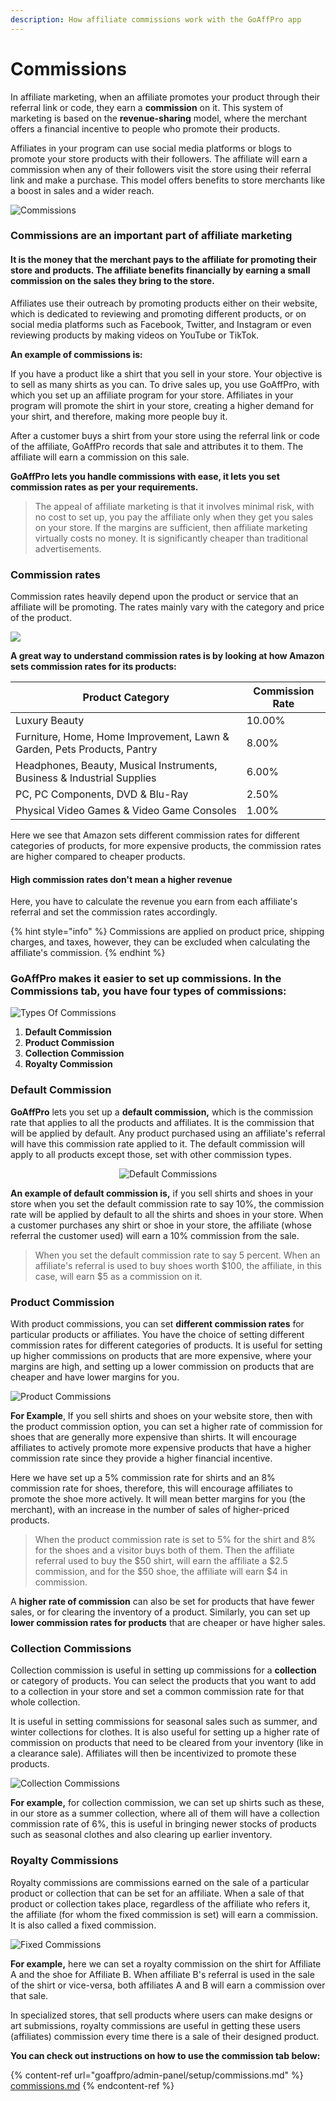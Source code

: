 ```yaml
---
description: How affiliate commissions work with the GoAffPro app
---
```


# Commissions

In affiliate marketing, when an affiliate promotes your product through their referral link or code, they earn a **commission** on it. This system of marketing is based on the **revenue-sharing** model, where the merchant offers a financial incentive to people who promote their products.

Affiliates in your program can use social media platforms or blogs to promote your store products with their followers. The affiliate will earn a commission when any of their followers visit the store using their referral link and make a purchase. This model offers benefits to store merchants like a boost in sales and a wider reach.

![Commissions](<.gitbook/assets/5b5625ccc664ed6b0080bd74_commission-structure (2).jpg>)

### Commissions are an important part of affiliate marketing

#### It is the money that the merchant pays to the affiliate for promoting their store and products. The affiliate benefits financially by earning a small commission on the sales they bring to the store.

Affiliates use their outreach by promoting products either on their website, which is dedicated to reviewing and promoting different products, or on social media platforms such as Facebook, Twitter, and Instagram or even reviewing products by making videos on YouTube or TikTok.

**An example of commissions is:**

If you have a product like a shirt that you sell in your store. Your objective is to sell as many shirts as you can. To drive sales up, you use GoAffPro, with which you set up an affiliate program for your store. Affiliates in your program will promote the shirt in your store, creating a higher demand for your shirt, and therefore, making more people buy it.

After a customer buys a shirt from your store using the referral link or code of the affiliate, GoAffPro records that sale and attributes it to them. The affiliate will earn a commission on this sale.&#x20;

**GoAffPro lets you handle commissions with ease, it lets you set commission rates as per your requirements.**&#x20;

> The appeal of affiliate marketing is that it involves minimal risk, with no cost to set up, you pay the affiliate only when they get you sales on your store. If the margins are sufficient, then affiliate marketing virtually costs no money. It is significantly cheaper than traditional advertisements.&#x20;

### Commission rates

Commission rates heavily depend upon the product or service that an affiliate will be promoting. The rates mainly vary with the category and price of the product.

![](<.gitbook/assets/Untitled (10).png>)

**A great way to understand commission rates is by looking at how Amazon sets commission rates for its products:**

| Product Category                                                        | Commission Rate |
| ----------------------------------------------------------------------- | --------------- |
| Luxury Beauty                                                           | 10.00%          |
| Furniture, Home, Home Improvement, Lawn & Garden, Pets Products, Pantry | 8.00%           |
| Headphones, Beauty, Musical Instruments, Business & Industrial Supplies | 6.00%           |
| PC, PC Components, DVD & Blu-Ray                                        | 2.50%           |
| Physical Video Games & Video Game Consoles                              | 1.00%           |

Here we see that Amazon sets different commission rates for different categories of products, for more expensive products, the commission rates are higher compared to cheaper products.&#x20;

#### High commission rates don't mean a higher revenue

Here, you have to calculate the revenue you earn from each affiliate's referral and set the commission rates accordingly.

{% hint style="info" %}
Commissions are applied on product price, shipping charges, and taxes, however, they can be excluded when calculating the affiliate's commission.
{% endhint %}

### GoAffPro makes it easier to set up commissions. In the Commissions tab, you have four types of commissions:

![Types Of Commissions](<.gitbook/assets/azsf (7).png>)

1. **Default Commission**
2. **Product Commission**
3. **Collection Commission**
4. **Royalty Commission**

### Default Commission

**GoAffPro** lets you set up a **default commission,** which is the commission rate that applies to all the products and affiliates. It is the commission that will be applied by default. Any product purchased using an affiliate's referral will have this commission rate applied to it. The default commission will apply to all products except those, set with other commission types.

<div align="center"><img src=".gitbook/assets/Untitled (4).png" alt="Default Commissions"></div>

**An example of default commission is,** if you sell shirts and shoes in your store when you set the default commission rate to say 10%, the commission rate will be applied by default to all the shirts and shoes in your store. When a customer purchases any shirt or shoe in your store, the affiliate (whose referral the customer used) will earn a 10% commission from the sale.&#x20;

> When you set the default commission rate to say 5 percent. When an affiliate's referral is used to buy shoes worth $100, the affiliate, in this case, will earn $5 as a commission on it.&#x20;

### **Product Commission**&#x20;

With product commissions, you can set **different commission rates** for particular products or affiliates. You have the choice of setting different commission rates for different categories of products. It is useful for setting up higher commissions on products that are more expensive, where your margins are high, and setting up a lower commission on products that are cheaper and have lower margins for you.&#x20;

![Product Commissions](<.gitbook/assets/Untitled (7).png>)

**For Example**, If you sell shirts and shoes on your website store, then with the product commission option, you can set a higher rate of commission for shoes that are generally more expensive than shirts. It will encourage affiliates to actively promote more expensive products that have a higher commission rate since they provide a higher financial incentive.&#x20;

Here we have set up a 5% commission rate for shirts and an 8% commission rate for shoes, therefore, this will encourage affiliates to promote the shoe more actively. It will mean better margins for you (the merchant), with an increase in the number of sales of higher-priced products.

> When the product commission rate is set to 5% for the shirt and 8% for the shoes and a visitor buys both of them. Then the affiliate referral used to buy the $50 shirt, will earn the affiliate a $2.5 commission, and for the $50 shoe, the affiliate will earn $4 in commission.&#x20;

A **higher rate of commission** can also be set for products that have fewer sales, or for clearing the inventory of a product. Similarly, you can set up **lower commission rates for products** that are cheaper or have higher sales.

### Collection Commissions

Collection commission is useful in setting up commissions for a **collection** or category of products. You can select the products that you want to add to a collection in your store and set a common commission rate for that whole collection.&#x20;

It is useful in setting commissions for seasonal sales such as summer, and winter collections for clothes. It is also useful for setting up a higher rate of commission on products that need to be cleared from your inventory (like in a clearance sale). Affiliates will then be incentivized to promote these products.

![Collection Commissions](<.gitbook/assets/sgdsdga (5).png>)

**For example,** for collection commission, we can set up shirts such as these, in our store as a summer collection, where all of them will have a collection commission rate of 6%, this is useful in bringing newer stocks of products such as seasonal clothes and also clearing up earlier inventory.

### Royalty Commissions

Royalty commissions are commissions earned on the sale of a particular product or collection that can be set for an affiliate. When a sale of that product or collection takes place, regardless of the affiliate who refers it, the affiliate (for whom the fixed commission is set) will earn a commission. It is also called a fixed commission.

![Fixed Commissions ](<.gitbook/assets/Untitled (12).png>)

**For example,** here we can set a royalty commission on the shirt for Affiliate A and the shoe for Affiliate B. When affiliate B's referral is used in the sale of the shirt or vice-versa, both affiliates A and B will earn a commission over that sale.

In specialized stores, that sell products where users can make designs or art submissions, royalty commissions are useful in getting these users (affiliates) commission every time there is a sale of their designed product.

**You can check out instructions on how to use the commission tab below:**

{% content-ref url="goaffpro/admin-panel/setup/commissions.md" %}
[commissions.md](goaffpro/admin-panel/setup/commissions.md)
{% endcontent-ref %}
